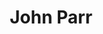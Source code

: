 ---
title: "John Parr"
summary: "John Stephen Parr is an English musician, singer, and songwriter, best known for his 1985 single \"St. Elmo's Fire \", charting at number one in the US and number six in the UK, and for his 1984 US number-six rock single \"Naughty Naughty\". He has written and performed ten major motion-picture theme songs, including Three Men and a Baby and The Running Man. Parr has sold over 10 million albums and was nominated for a Grammy award for \"St. Elmo's Fire\" in 1985."
image: "john-parr.jpg"
apple_music_artist_url: "https://music.apple.com/gb/artist/john-parr/781181"
wikipedia_url: "https://en.wikipedia.org/wiki/John_Parr"
---